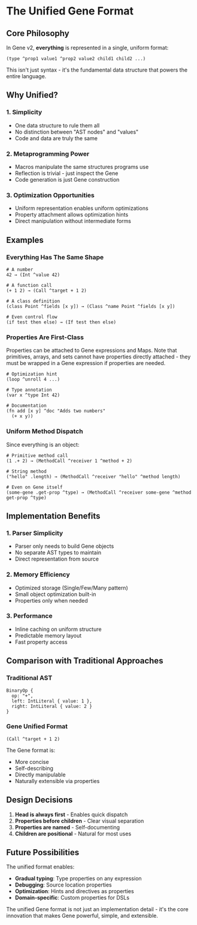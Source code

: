 # The Unified Gene Format

## Core Philosophy

In Gene v2, **everything** is represented in a single, uniform format:

```
(type ^prop1 value1 ^prop2 value2 child1 child2 ...)
```

This isn't just syntax - it's the fundamental data structure that powers the entire language.

## Why Unified?

### 1. Simplicity
- One data structure to rule them all
- No distinction between "AST nodes" and "values"
- Code and data are truly the same

### 2. Metaprogramming Power
- Macros manipulate the same structures programs use
- Reflection is trivial - just inspect the Gene
- Code generation is just Gene construction

### 3. Optimization Opportunities
- Uniform representation enables uniform optimizations
- Property attachment allows optimization hints
- Direct manipulation without intermediate forms

## Examples

### Everything Has The Same Shape

```gene
# A number
42 → (Int ^value 42)

# A function call  
(+ 1 2) → (Call ^target + 1 2)

# A class definition
(class Point ^fields [x y]) → (Class ^name Point ^fields [x y])

# Even control flow
(if test then else) → (If test then else)
```

### Properties Are First-Class

Properties can be attached to Gene expressions and Maps. Note that primitives, arrays, and sets cannot have properties directly attached - they must be wrapped in a Gene expression if properties are needed.

```gene
# Optimization hint
(loop ^unroll 4 ...)

# Type annotation
(var x ^type Int 42)

# Documentation
(fn add [x y] ^doc "Adds two numbers"
  (+ x y))
```

### Uniform Method Dispatch

Since everything is an object:

```gene
# Primitive method call
(1 .+ 2) → (MethodCall ^receiver 1 ^method + 2)

# String method
("hello" .length) → (MethodCall ^receiver "hello" ^method length)

# Even on Gene itself
(some-gene .get-prop ^type) → (MethodCall ^receiver some-gene ^method get-prop ^type)
```

## Implementation Benefits

### 1. Parser Simplicity
- Parser only needs to build Gene objects
- No separate AST types to maintain
- Direct representation from source

### 2. Memory Efficiency
- Optimized storage (Single/Few/Many pattern)
- Small object optimization built-in
- Properties only when needed

### 3. Performance
- Inline caching on uniform structure
- Predictable memory layout
- Fast property access

## Comparison with Traditional Approaches

### Traditional AST
```
BinaryOp {
  op: "+",
  left: IntLiteral { value: 1 },
  right: IntLiteral { value: 2 }
}
```

### Gene Unified Format
```
(Call ^target + 1 2)
```

The Gene format is:
- More concise
- Self-describing
- Directly manipulable
- Naturally extensible via properties

## Design Decisions

1. **Head is always first** - Enables quick dispatch
2. **Properties before children** - Clear visual separation
3. **Properties are named** - Self-documenting
4. **Children are positional** - Natural for most uses

## Future Possibilities

The unified format enables:
- **Gradual typing**: Type properties on any expression
- **Debugging**: Source location properties
- **Optimization**: Hints and directives as properties
- **Domain-specific**: Custom properties for DSLs

The unified Gene format is not just an implementation detail - it's the core innovation that makes Gene powerful, simple, and extensible.